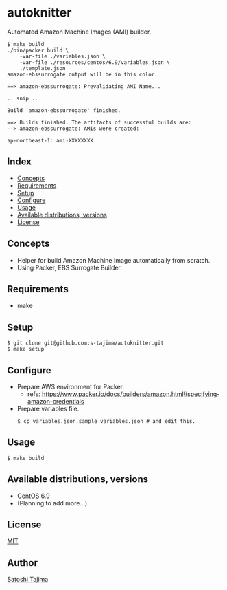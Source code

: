 # autoknitter

Automated Amazon Machine Images (AMI) builder.

```
$ make build
./bin/packer build \
	-var-file ./variables.json \
	-var-file ./resources/centos/6.9/variables.json \
	./template.json
amazon-ebssurrogate output will be in this color.

==> amazon-ebssurrogate: Prevalidating AMI Name...

.. snip ..

Build 'amazon-ebssurrogate' finished.

==> Builds finished. The artifacts of successful builds are:
--> amazon-ebssurrogate: AMIs were created:

ap-northeast-1: ami-XXXXXXXX
```

## Index

* [Concepts](#concepts)
* [Requirements](#requirements)
* [Setup](#setup)
* [Configure](#configure)
* [Usage](#usage)
* [Available distributions, versions](#available-distributions-versions)
* [License](#license)

## Concepts

* Helper for build Amazon Machine Image automatically from scratch.
* Using Packer, EBS Surrogate Builder.

## Requirements

* make

## Setup

```
$ git clone git@github.com:s-tajima/autoknitter.git
$ make setup
```

## Configure

* Prepare AWS environment for Packer.
    * refs: https://www.packer.io/docs/builders/amazon.html#specifying-amazon-credentials
* Prepare variables file.
    ```
    $ cp variables.json.sample variables.json # and edit this.
    ```

## Usage

```
$ make build
```

## Available distributions, versions

* CentOS 6.9
* (Planning to add more...)

## License

[MIT](./LICENSE)

## Author

[Satoshi Tajima](https://github.com/s-tajima)
